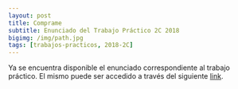 ```yaml
---
layout: post
title: Comprame
subtitle: Enunciado del Trabajo Práctico 2C 2018
bigimg: /img/path.jpg
tags: [trabajos-practicos, 2018-2C]
---
```


Ya se encuentra disponible el enunciado correspondiente al trabajo práctico.
El mismo puede ser accedido a través del siguiente [link](https://github.com/taller-de-programacion-2/taller-de-programacion-2.github.io/tree/master/trabajo-practico/enunciados/2018/2/comprame.md).
